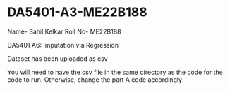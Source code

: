# DA5401-A3-ME22B188
Name- Sahil Kelkar
Roll No- ME22B188

DA5401 A6: Imputation via Regression

Dataset has been uploaded as csv

You will need to have the csv file in the same directory as the code for the code to run. Otherwise, change the part A code accordingly
